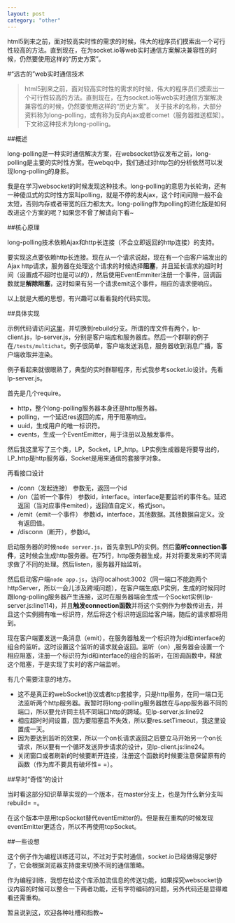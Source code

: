 ```yaml
---
layout: post
category: "other"
---
```


html5到来之前，面对较高实时性的需求的时候，伟大的程序员们摸索出一个可行性较高的方法。直到现在，在为socket.io等web实时通信方案解决兼容性的时候，仍然要使用这样的“历史方案”。

#“远古的”web实时通信技术

> html5到来之前，面对较高实时性的需求的时候，伟大的程序员们摸索出一个可行性较高的方法。直到现在，在为socket.io等web实时通信方案解决兼容性的时候，仍然要使用这样的“历史方案”。
> 关于技术的名称，大部分资料称为long-polling，或有称为反向Ajax或者comet（服务器推送框架）。
> 下文称这种技术为long-polling。

##概述

long-polling是一种实时通信解决方案，在websocket协议发布之前，long-polling是主要的实时性方案。在webqq中，我们通过对http包的分析依然可以发现long-polling的身影。

我是在学习websocket的时候发现这种技术。long-polling的意思为长轮询，还有一种傻瓜式的实时性方案叫polling，就是不停的发Ajax，这个时间间隙一般不会太短，否则内存或者带宽的压力都太大。long-polling作为polling的进化版是如何改进这个方案的呢？如果您不曾了解请向下看~

##核心原理

long-polling技术依赖Ajax和http长连接（不会立即返回的http连接）的支持。

要实现这点要依赖http长连接。现在从一个请求说起，现在有一个由客户端发出的Ajax http请求，服务器在处理这个请求的时候选择**阻塞**，并且延长请求的超时时间（设置成不超时也是可以的），然后使用EventEmmiter注册一个事件，回调函数就是**解除阻塞**，这时如果有另一个请求emit这个事件，相应的请求便响应。

以上就是大概的思想，有兴趣可以看看我的代码实现。

##具体实现

示例代码请访问[这里](http://github.com/shaomingquan/long-polling)，并切换到rebuild分支。所谓的库文件有两个，lp-client.js，lp-server.js，分别是客户端库和服务器库。然后一个群聊的例子在`/tests/multichat`。例子很简单，客户端发送消息，服务器收到消息广播，客户端收取并渲染。

例子看起来就很眼熟了，典型的实时群聊程序，形式我参考socket.io设计。先看lp-server.js。

首先是几个require。

- http，整个long-polling服务器本身还是http服务器。
- polling，一个延迟res返回的库，用于阻塞响应。
- uuid，生成用户的唯一标识符。
- events，生成一个EventEmitter，用于注册以及触发事件。

然后我这里写了三个类，LP，Socket，LP\_http。LP实例生成器是将要导出的，LP\_http是http服务器，Socket是用来通信的套接字对象。

再看接口设计

- /conn（发起连接） 参数无，返回一个id
- /on（监听一个事件） 参数id，interface。interface是要监听的事件名。延迟返回（当对应事件emited），返回值自定义，格式json。
- /emit（emit一个事件） 参数id，interface，其他数据。其他数据自定义。没有返回值。
- /disconn（断开），参数id。

启动服务器的时候`node server.js`，首先拿到LP的实例。然后**监听connection事件**，这时候会生成http服务器。在75行，http服务器生成，并对将要发来的不同请求做了不同的处理。然后listen，服务器开始监听。

然后启动客户端`node app.js`，访问localhost:3002（同一端口不能跑两个httpServer，所以一会儿涉及跨域问题），在客户端生成LP实例，生成的时候同时跟long-polling服务器产生连接，这时在服务器端会生成一个Socket实例(lp-server.js:line114)，并且**触发connection函数**并将这个实例作为参数传进去，并且这个实例拥有唯一标识符，然后将这个标识符返回给客户端，随后的请求都将用到。

现在客户端要发送一条消息（emit），在服务器触发一个标识符为id和interface的组合的监听。这时设置这个监听的请求就会返回。监听（on）,服务器会设置一个相应阻塞，注册一个标识符为id和interface的组合的监听，在回调函数中，释放这个阻塞，于是实现了实时的客户端监听。

有几个需要注意的地方。

- 这不是真正的webSocket协议或者tcp套接字，只是http服务，在同一端口无法监听两个http服务器。我暂时将long-polling服务器放在与app服务器不同的端口，所以要允许同主机不同端口http的跨域。见lp-server.js:line92
- 相应超时时间设置，因为要阻塞且不失效，所以要res.setTimeout，我这里设置成一天。
- 因为要达到监听的效果，所以一个on长请求返回之后要立马开始另一个on长请求，所以要有一个循环发送异步请求的设计，见lp-client.js:line24。
- 关闭窗口或者刷新的时候要断开连接，注册这个函数的时候要注意保留原有的函数（作为库不要具有破坏性= =）。

##早时“奇怪”的设计

当时看这部分知识草草实现的一个版本，在master分支上，也是为什么新分支叫rebuild= =。

在这个版本中是用tcpSocket替代eventEmitter的。但是我在重构的时候发现eventEmitter更适合，所以不再使用tcpSocket。

##一些设想

这个例子作为编程训练还可以，不过对于实时通信，socket.io已经做得足够好了，它会根据浏览器支持度来切换不同的通信策略。

作为编程训练，我想在给这个库添加流信息的传送功能，如果探究websocket协议内容的时候可以整合一下两者功能，还有字符编码的问题，另外代码还是显得难看还需重构。

暂且说到这，欢迎各种吐槽和指教~

